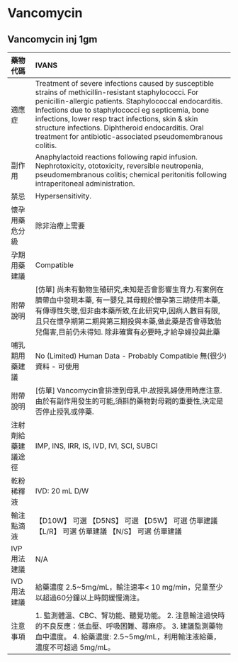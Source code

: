 # Vancomycin

## Vancomycin inj 1gm

| 藥物代碼 | IVANS |
| :--- | :--- |
| 適應症 | Treatment of severe infections caused by susceptible strains of methicillin-resistant staphylococci. For penicillin-allergic patients. Staphylococcal endocarditis. Infections due to staphylococci eg septicemia, bone infections, lower resp tract infections, skin & skin structure infections. Diphtheroid endocarditis. Oral treatment for antibiotic-associated pseudomembranous colitis. |
| 副作用 | Anaphylactoid reactions following rapid infusion. Nephrotoxicity, ototoxicity, reversible neutropenia, pseudomembranous colitis; chemical peritonitis following intraperitoneal administration. |
| 禁忌 | Hypersensitivity. |
| 懷孕用藥危分級 | 除非治療上需要 |
| 孕期用藥建議 | Compatible |
| 附帶說明 | \[仿單\] 尚未有動物生殖研究,未知是否會影響生育力.有案例在臍帶血中發現本藥, 有一嬰兒,其母親於懷孕第三期使用本藥,有傳導性失聰,但非由本藥所致,在此研究中,因病人數目有限, 且只在懷孕期第二期與第三期投與本藥,做此藥是否會導致胎兒傷害,目前仍未得知. 除非確實有必要時,才給孕婦投與此藥 |
| 哺乳期用藥建議 | No \(Limited\) Human Data - Probably Compatible 無\(很少\)資料 - 可使用 |
| 附帶說明 | \[仿單\] Vancomycin會排泄到母乳中.故授乳婦使用時應注意. 由於有副作用發生的可能,須斟酌藥物對母親的重要性,決定是否停止授乳或停藥. |
| 注射劑給藥建議途徑 | IMP, INS, IRR, IS, IVD, IVI, SCI, SUBCI |
| 乾粉稀釋液 | IVD: 20 mL D/W |
| 輸注點滴液 | 【D10W】 可選  【D5NS】 可選  【D5W】 可選 仿單建議  【L/R】 可選 仿單建議  【N/S】 可選 仿單建議 |
| IVP 用法建議 | N/A |
| IVD 用法建議 | 給藥濃度 2.5~5mg/mL，輸注速率&lt; 10 mg/min，兒童至少以超過60分鐘以上時間緩慢滴注。 |
| 注意事項 | 1. 監測體溫、CBC、腎功能、聽覺功能。 2. 注意輸注過快時的不良反應：低血壓、呼吸困難、蕁麻疹。 3. 建議監測藥物血中濃度。 4. 給藥濃度: 2.5~5mg/mL，利用輸注液給藥，濃度不可超過 5mg/mL。 |

